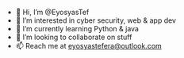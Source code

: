 - 👋 Hi, I’m @EyosyasTef
- 👀 I’m interested in cyber security, web & app dev
- 🌱 I’m currently learning Python & java
- 💞️ I’m looking to collaborate on stuff
- 📫 Reach me at eyosyastefera@outlook.com

<!---
EyosyasTef/EyosyasTef is a ✨ special ✨ repository because its `README.md` (this file) appears on your GitHub profile.
You can click the Preview link to take a look at your changes.
--->
